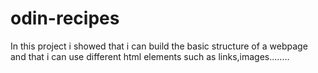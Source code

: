 # odin-recipes
 In this project i showed that i can build the basic structure of a webpage and that i can use different html elements such as  links,images........
